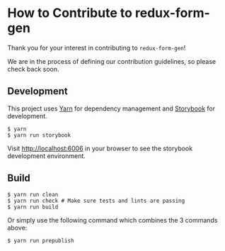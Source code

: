 # How to Contribute to redux-form-gen

Thank you for your interest in contributing to `redux-form-gen`!

We are in the process of defining our contribution guidelines, so please check back soon.

## Development

This project uses [Yarn](https://yarnpkg.com/) for dependency management and [Storybook](https://storybook.js.org/) for
development.

```
$ yarn
$ yarn run storybook
```

Visit <http://localhost:6006> in your browser to see the storybook development environment.

## Build

```
$ yarn run clean
$ yarn run check # Make sure tests and lints are passing
$ yarn run build
```

Or simply use the following command which combines the 3 commands above:

```
$ yarn run prepublish
```
